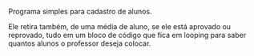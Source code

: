 Programa simples para cadastro de alunos.

Ele retira também, de uma média de aluno, se ele está aprovado ou reprovado, tudo em um bloco de código que fica em looping para saber quantos alunos o professor deseja colocar.
